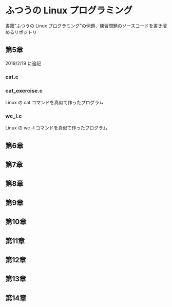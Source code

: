 # ふつうの Linux プログラミング
書籍”ふつうの Linux プログラミング”の例題、練習問題のソースコードを書き溜めるリポジトリ

## 第5章
2019/2/19 に追記
### cat.c
### cat_exercise.c
Linux の cat コマンドを真似て作ったプログラム
### wc_l.c
Linux の wc -l コマンドを真似て作ったプログラム

## 第6章
## 第7章
## 第8章
## 第9章
## 第10章
## 第11章
## 第12章
## 第13章
## 第14章

